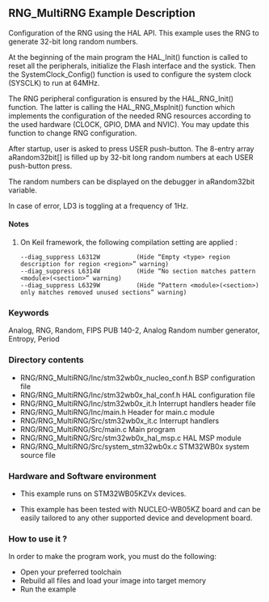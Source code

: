 ## <b>RNG_MultiRNG Example Description</b>
  
Configuration of the RNG using the HAL API. This example uses the RNG to generate 32-bit long random numbers.

At the beginning of the main program the HAL_Init() function is called to reset 
all the peripherals, initialize the Flash interface and the systick.
Then the SystemClock_Config() function is used to configure the system
clock (SYSCLK) to run at 64MHz.

The RNG peripheral configuration is ensured by the HAL_RNG_Init() function.
The latter is calling the HAL_RNG_MspInit() function which implements
the configuration of the needed RNG resources according to the used hardware (CLOCK, 
GPIO, DMA and NVIC). You may update this function to change RNG configuration.

After startup, user is asked to press USER push-button.
The 8-entry array aRandom32bit[] is filled up by 32-bit long random numbers 
at each USER push-button press.

 
The random numbers can be displayed on the debugger in aRandom32bit variable.

In case of error, LD3 is toggling at a frequency of 1Hz.

#### <b>Notes</b>
                                            
 1. On Keil framework, the following compilation setting are applied :
    
        --diag_suppress L6312W          (Hide “Empty <type> region description for region <region>” warning)
        --diag_suppress L6314W          (Hide “No section matches pattern <module>(<section>” warning)
        --diag_suppress L6329W          (Hide “Pattern <module>(<section>) only matches removed unused sections” warning)

### <b>Keywords</b>

Analog, RNG, Random, FIPS PUB 140-2, Analog Random number generator, Entropy, Period

### <b>Directory contents</b> 

  - RNG/RNG_MultiRNG/Inc/stm32wb0x_nucleo_conf.h     BSP configuration file
  - RNG/RNG_MultiRNG/Inc/stm32wb0x_hal_conf.h              HAL configuration file
  - RNG/RNG_MultiRNG/Inc/stm32wb0x_it.h                    Interrupt handlers header file
  - RNG/RNG_MultiRNG/Inc/main.h                                  Header for main.c module
  - RNG/RNG_MultiRNG/Src/stm32wb0x_it.c                    Interrupt handlers
  - RNG/RNG_MultiRNG/Src/main.c                                  Main program
  - RNG/RNG_MultiRNG/Src/stm32wb0x_hal_msp.c               HAL MSP module 
  - RNG/RNG_MultiRNG/Src/system_stm32wb0x.c                STM32WB0x system source file

     
### <b>Hardware and Software environment</b> 

  - This example runs on STM32WB05KZVx devices.
  
  - This example has been tested with NUCLEO-WB05KZ board and can be
    easily tailored to any other supported device and development board.

### <b>How to use it ?</b> 

In order to make the program work, you must do the following:

 - Open your preferred toolchain 
 - Rebuild all files and load your image into target memory
 - Run the example
 

